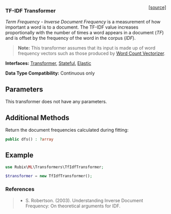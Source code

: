 <span style="float:right;"><a href="https://github.com/RubixML/RubixML/blob/master/src/Transformers/TfIdfTransformer.php">[source]</a></span>

### TF-IDF Transformer
*Term Frequency - Inverse Document Frequency* is a measurement of how important a word is to a document. The TF-IDF value increases proportionally with the number of times a word appears in a document (*TF*) and is offset by the frequency of the word in the corpus (*IDF*).

> **Note:** This transformer assumes that its input is made up of word frequency vectors such as those produced by [Word Count Vectorizer](word-count-vectorizer.md).

**Interfaces:** [Transformer](api.md#transformer), [Stateful](api.md#stateful), [Elastic](api.md#elastic)

**Data Type Compatibility:** Continuous only

## Parameters
This transformer does not have any parameters.

## Additional Methods
Return the document frequencies calculated during fitting:
```php
public dfs() : ?array
```

## Example

```php
use Rubix\ML\Transformers\TfIdfTransformer;

$transformer = new TfIdfTransformer();
```

### References
>- S. Robertson. (2003). Understanding Inverse Document Frequency: On theoretical arguments for IDF.